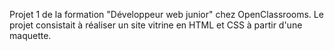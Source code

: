 Projet 1 de la formation "Développeur web junior" chez OpenClassrooms.
Le projet consistait à réaliser un site vitrine en HTML et CSS à partir d'une maquette.
